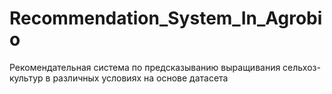 # Recommendation_System_In_Agrobio
Рекомендательная система по предсказыванию выращивания сельхоз-культур в различных условиях на основе датасета
